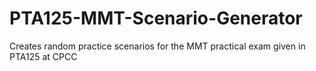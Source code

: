 # PTA125-MMT-Scenario-Generator
Creates random practice scenarios for the MMT practical exam given in PTA125 at CPCC